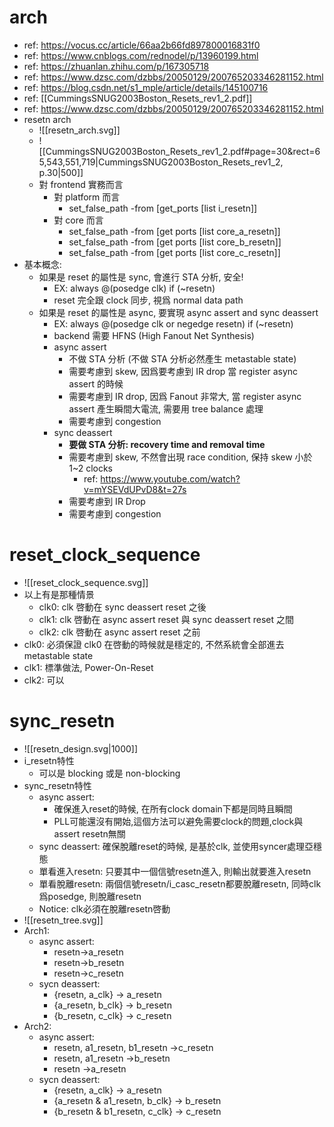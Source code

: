 # arch

- ref: https://vocus.cc/article/66aa2b66fd897800016831f0
- ref: https://www.cnblogs.com/rednodel/p/13960199.html
- ref: https://zhuanlan.zhihu.com/p/167305718
- ref: https://www.dzsc.com/dzbbs/20050129/200765203346281152.html
- ref: https://blog.csdn.net/s1_mple/article/details/145100716
- ref: [[CummingsSNUG2003Boston_Resets_rev1_2.pdf]]
- ref: https://www.dzsc.com/dzbbs/20050129/200765203346281152.html
- resetn arch
	- ![[resetn_arch.svg]]
	- ![[CummingsSNUG2003Boston_Resets_rev1_2.pdf#page=30&rect=65,543,551,719|CummingsSNUG2003Boston_Resets_rev1_2, p.30|500]]
	- 對 frontend 實務而言
		- 對 platform 而言
			- set_false_path -from [get_ports [list i_resetn]]
		- 對 core 而言
			- set_false_path -from [get ports [list core_a_resetn]]
			- set_false_path -from [get ports [list core_b_resetn]]
			- set_false_path -from [get ports [list core_c_resetn]]
- 基本概念:
	- 如果是 reset 的屬性是 sync, 會進行 STA 分析, 安全!
		- EX: always @(posedge clk) if (~resetn)
		- reset 完全跟 clock 同步, 視爲 normal data path
	- 如果是 reset 的屬性是 async, 要實現 async assert and sync deassert
		- EX: always @(posedge clk or negedge resetn) if (~resetn)
		- backend 需要 HFNS (High Fanout Net Synthesis)
		- async assert 
			- 不做 STA 分析 (不做 STA 分析必然產生 metastable state)
			- 需要考慮到 skew, 因爲要考慮到 IR drop 當 register async assert 的時候
			- 需要考慮到 IR drop, 因爲 Fanout 非常大, 當 register async assert 產生瞬間大電流, 需要用 tree balance 處理
			- 需要考慮到 congestion
		- sync deassert
			- **要做 STA 分析: recovery time and removal time**
			- 需要考慮到 skew, 不然會出現 race condition, 保持 skew 小於 1~2 clocks
				- ref: https://www.youtube.com/watch?v=mYSEVdUPvD8&t=27s
			- 需要考慮到 IR Drop
			- 需要考慮到 congestion

# reset_clock_sequence

- ![[reset_clock_sequence.svg]]
- 以上有是那種情景
	- clk0: clk 啓動在 sync deassert reset 之後
	- clk1: clk 啓動在 async assert reset 與 sync deassert reset 之間
	- clk2: clk 啓動在 async assert reset 之前
- clk0: 必須保證 clk0 在啓動的時候就是穩定的, 不然系統會全部進去 metastable state
- clk1: 標準做法, Power-On-Reset 
- clk2: 可以
# sync_resetn

- ![[resetn_design.svg|1000]]
- i_resetn特性
	- 可以是 blocking 或是 non-blocking
- sync_resetn特性
	- async assert:
		- 確保進入reset的時候, 在所有clock domain下都是同時且瞬間
		- PLL可能還沒有開始,這個方法可以避免需要clock的問題,clock與assert resetn無關
	- sync deassert: 確保脫離reset的時候, 是基於clk, 並使用syncer處理亞穩態
	- 單看進入resetn: 只要其中一個信號resetn進入, 則輸出就要進入resetn
	- 單看脫離resetn: 兩個信號resetn/i_casc_resetn都要脫離resetn, 同時clk爲posedge, 則脫離resetn
	- Notice: clk必須在脫離resetn啓動
- ![[resetn_tree.svg]]
- Arch1:
	- async assert:
		- resetn->a_resetn
		- resetn->b_resetn
		- resetn->c_resetn
	- sycn deassert:
		- {resetn, a_clk} -> a_resetn
		- {a_resetn, b_clk} -> b_resetn
		- {b_resetn, c_clk} -> c_resetn
- Arch2:
	- async assert:
		- resetn, a1_resetn, b1_resetn ->c_resetn
		- resetn, a1_resetn ->b_resetn
		- resetn ->a_resetn
	- sycn deassert:
		- {resetn, a_clk} -> a_resetn
		- {a_resetn & a1_resetn, b_clk} -> b_resetn
		- {b_resetn & b1_resetn, c_clk} -> c_resetn